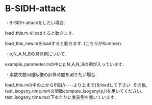 # B-SIDH-attack

・B-SIDH attackをしたい場合.

load_this.m をloadすると動きます. 

load_this_new.mをloadすると動きます. (こちらがKummer).


・p,N_A,N_Bの具体例について.

example_parameter.mの中にp,N_A,N_Bの例が入っています.


・素数次数同種写像の計算時間を測りたい場合.

load_this.mの中の上から6個(//----より上まで)をloadして下さい. その後, test_isogeny_time.m内の関数compute_isogeny(p,l)を用いてください. test_isogeny_time.mの下あたりに実装例を書いています.
